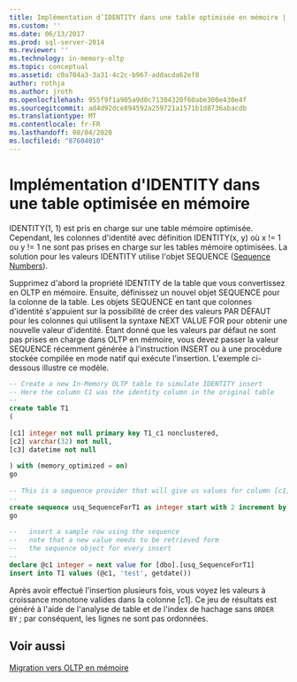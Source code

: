 ```yaml
---
title: Implémentation d’IDENTITY dans une table optimisée en mémoire | Microsoft Docs
ms.custom: ''
ms.date: 06/13/2017
ms.prod: sql-server-2014
ms.reviewer: ''
ms.technology: in-memory-oltp
ms.topic: conceptual
ms.assetid: c0a704a3-3a31-4c2c-b967-addacda62ef8
author: rothja
ms.author: jroth
ms.openlocfilehash: 955f9f1a905a9d0c71304320f60abe300e430e4f
ms.sourcegitcommit: ad4d92dce894592a259721a1571b1d8736abacdb
ms.translationtype: MT
ms.contentlocale: fr-FR
ms.lasthandoff: 08/04/2020
ms.locfileid: "87604010"
---
```

# <a name="implementing-identity-in-a-memory-optimized-table"></a>Implémentation d'IDENTITY dans une table optimisée en mémoire
  IDENTITY(1, 1) est pris en charge sur une table mémoire optimisée. Cependant, les colonnes d'identité avec définition IDENTITY(x, y) où x != 1 ou y != 1 ne sont pas prises en charge sur les tables mémoire optimisées. La solution pour les valeurs IDENTITY utilise l'objet SEQUENCE ([Sequence Numbers](../sequence-numbers/sequence-numbers.md)).  
  
 Supprimez d'abord la propriété IDENTITY de la table que vous convertissez en OLTP en mémoire. Ensuite, définissez un nouvel objet SEQUENCE pour la colonne de la table. Les objets SEQUENCE en tant que colonnes d'identité s'appuient sur la possibilité de créer des valeurs PAR DÉFAUT pour les colonnes qui utilisent la syntaxe NEXT VALUE FOR pour obtenir une nouvelle valeur d'identité. Étant donné que les valeurs par défaut ne sont pas prises en charge dans OLTP en mémoire, vous devez passer la valeur SEQUENCE récemment générée à l'instruction INSERT ou à une procédure stockée compilée en mode natif qui exécute l'insertion. L'exemple ci-dessous illustre ce modèle.  
  
```sql  
-- Create a new In-Memory OLTP table to simulate IDENTITY insert  
-- Here the column C1 was the identity column in the original table  
--  
create table T1  
(  
  
[c1] integer not null primary key T1_c1 nonclustered,  
[c2] varchar(32) not null,  
[c3] datetime not null  
  
) with (memory_optimized = on)  
go  
  
-- This is a sequence provider that will give us values for column [c1]  
--  
create sequence usq_SequenceForT1 as integer start with 2 increment by 1  
go  
  
--   insert a sample row using the sequence  
--   note that a new value needs to be retrieved form   
--   the sequence object for every insert  
--  
declare @c1 integer = next value for [dbo].[usq_SequenceForT1]  
insert into T1 values (@c1, 'test', getdate())  
```  
  
 Après avoir effectué l'insertion plusieurs fois, vous voyez les valeurs à croissance monotone valides dans la colonne [c1]. Ce jeu de résultats est généré à l'aide de l'analyse de table et de l'index de hachage sans `ORDER BY` ; par conséquent, les lignes ne sont pas ordonnées.  
  
## <a name="see-also"></a>Voir aussi  
 [Migration vers OLTP en mémoire](migrating-to-in-memory-oltp.md)  
  
  
